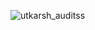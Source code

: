 ![utkarsh_auditss](https://github.com/user-attachments/assets/0c564dfe-2438-4ac1-a1d0-d704bf9450d2)
